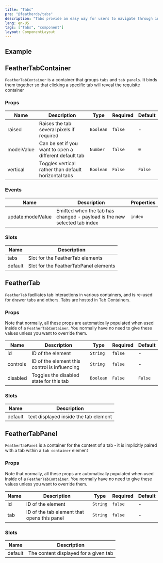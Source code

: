 ```yaml
---
title: "Tabs"
pre: "@featherds/tabs"
description: "Tabs provide an easy way for users to navigate through information that shares a common context or theme at the same level of the application hierarchy."
lang: en-US
tags: ["Tabs", "component"]
layout: ComponentLayout
---
```


## Example

<Tabs-Examples />

## FeatherTabContainer

`FeatherTabContainer` is a container that groups `tabs` and `tab panels`. It binds them together so that clicking a specific tab will reveal the requisite container

### Props

| Name       | Description                                            | Type      | Required | Default |
| ---------- | ------------------------------------------------------ | --------- | -------- | ------- |
| raised     | Raises the tab several pixels if required              | `Boolean` | `false`  | -       |
| modelValue | Can be set if you want to open a different default tab | `Number`  | `false`  | `0`     |
| vertical   | Toggles vertical rather than default horizontal tabs   | `Boolean` | `False`  | `False` |

### Events

| Name              | Description                                                              | Properties |
| ----------------- | ------------------------------------------------------------------------ | ---------- |
| update:modelValue | Emitted when the tab has changed - payload is the new selected tab index | `index`    |

### Slots

| Name    | Description                           |
| ------- | ------------------------------------- |
| tabs    | Slot for the FeatherTab elements      |
| default | Slot for the FeatherTabPanel elements |

## FeatherTab

`FeatherTab` faciliates tab interactions in various containers, and is re-used for drawer tabs and others. Tabs are hosted in Tab Containers.

### Props

Note that normally, all these props are automatically populated when used inside of a `FeatherTabContainer`. You normally have no need to give these values unless you want to override them.

| Name     | Description                                   | Type      | Required | Default |
| -------- | --------------------------------------------- | --------- | -------- | ------- |
| id       | ID of the element                             | `String`  | `false`  | -       |
| controls | ID of the element this control is influencing | `String`  | `false`  | -       |
| disabled | Toggles the disabled state for this tab       | `Boolean` | `False`  | `False` |

### Slots

| Name    | Description                           |
| ------- | ------------------------------------- |
| default | text displayed inside the tab element |

## FeatherTabPanel

`FeatherTabPanel` is a container for the content of a tab - it is implicitly paired with a tab within a `tab container` element

### Props

Note that normally, all these props are automatically populated when used inside of a `FeatherTabContainer`. You normally have no need to give these values unless you want to override them.

| Name | Description                                 | Type     | Required | Default |
| ---- | ------------------------------------------- | -------- | -------- | ------- |
| id   | ID of the element                           | `String` | `false`  | -       |
| tab  | ID of the tab element that opens this panel | `String` | `false`  | -       |

### Slots

| Name    | Description                           |
| ------- | ------------------------------------- |
| default | The content displayed for a given tab |
